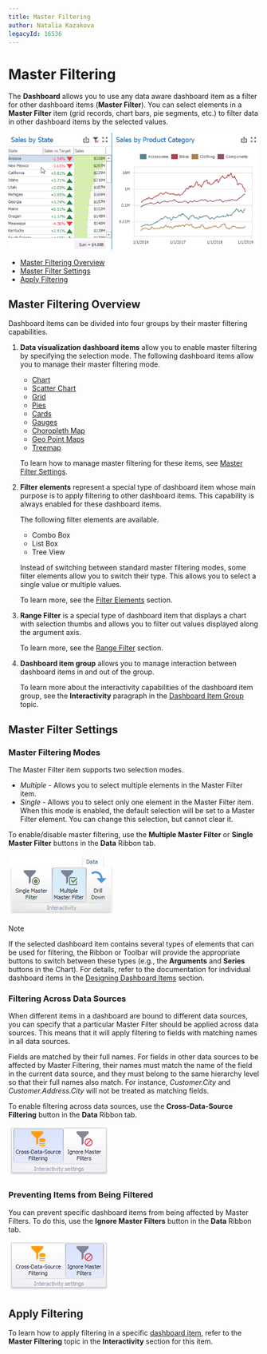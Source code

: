 ```yaml
---
title: Master Filtering
author: Natalia Kazakova
legacyId: 16536
---
```

# Master Filtering
The **Dashboard** allows you to use any data aware dashboard item as a filter for other dashboard items (**Master Filter**). You can select elements in a **Master Filter** item (grid records, chart bars, pie segments, etc.) to filter data in other dashboard items by the selected values.

![MainFeatures_MasterFiltering_Win](../../../images/img25347.gif)
* [Master Filtering Overview](#master-filtering-overview)
* [Master Filter Settings](#master-filter-settings)
* [Apply Filtering](#apply-filtering)

## Master Filtering Overview
Dashboard items can be divided into four groups by their master filtering capabilities.
1. **Data visualization dashboard items** allow you to enable master filtering by specifying the selection mode. The following dashboard items allow you to manage their master filtering mode.
	* [Chart](../designing-dashboard-items/chart.md)
	* [Scatter Chart](../designing-dashboard-items/scatter-chart.md)
	* [Grid](../designing-dashboard-items/grid.md)
	* [Pies](../designing-dashboard-items/pies.md)
	* [Cards](../designing-dashboard-items/cards.md)
	* [Gauges](../designing-dashboard-items/gauges.md)
	* [Choropleth Map](../designing-dashboard-items/choropleth-map.md)
	* [Geo Point Maps](../designing-dashboard-items/geo-point-maps.md)
	* [Treemap](../designing-dashboard-items/treemap.md)
	
	To learn how to manage master filtering for these items, see [Master Filter Settings](#master-filter-settings).
2. **Filter elements** represent a special type of dashboard item whose main purpose is to apply filtering to other dashboard items. This capability is always enabled for these dashboard items.
	
	The following filter elements are available.
	* Combo Box
	* List Box
	* Tree View
	
	Instead of switching between standard master filtering modes, some filter elements allow you to switch their type. This allows you to select a single value or multiple values.
	
	To learn more, see the [Filter Elements](../designing-dashboard-items/filter-elements.md) section.
3. **Range Filter** is a special type of dashboard item that displays a chart with selection thumbs and allows you to filter out values displayed along the argument axis.
	
	To learn more, see the [Range Filter](../designing-dashboard-items/range-filter.md) section.
4. **Dashboard item group** allows you to manage interaction between dashboard items in and out of the group.
	
	To learn more about the interactivity capabilities of the dashboard item group, see the **Interactivity** paragraph in the [Dashboard Item Group](../designing-dashboard-items/dashboard-item-group.md) topic.

## Master Filter Settings
### Master Filtering Modes

The Master Filter item supports two selection modes.
* _Multiple_ - Allows you to select multiple elements in the Master Filter item.
* _Single_ - Allows you to select only one element in the Master Filter item. When this mode is enabled, the default selection will be set to a Master Filter element. You can change this selection, but cannot clear it.

To enable/disable master filtering, use the **Multiple Master Filter** or **Single Master Filter** buttons in the **Data** Ribbon tab.

![DataShaping_Interactivity_MultipleMasterFilter_Ribbon](../../../images/img21845.png)

> [!NOTE]
> If the selected dashboard item contains several types of elements that can be used for filtering, the Ribbon or Toolbar will provide the appropriate buttons to switch between these types (e.g., the **Arguments** and **Series** buttons in the Chart). For details, refer to the documentation for individual dashboard items in the [Designing Dashboard Items](../designing-dashboard-items.md) section.

### Filtering Across Data Sources

When different items in a dashboard are bound to different data sources, you can specify that a particular Master Filter should be applied across data sources. This means that it will apply filtering to fields with matching names in all data sources.

Fields are matched by their full names. For fields in other data sources to be affected by Master Filtering, their names must match the name of the field in the current data source, and they must belong to the same hierarchy level so that their full names also match. For instance, _Customer.City_ and _Customer.Address.City_ will not be treated as matching fields.

To enable filtering across data sources, use the **Cross-Data-Source Filtering** button in the **Data** Ribbon tab.

![DataShaping_Interactivity_MasterFilter_CrossDataSource_Ribbon](../../../images/img19416.png)

### Preventing Items from Being Filtered

You can prevent specific dashboard items from being affected by Master Filters. To do this, use the **Ignore Master Filters** button in the **Data** Ribbon tab.

![DataShaping_Interactivity_MasterFilter_Ignore_Ribbon](../../../images/img19417.png)

## <a name="apply-filtering"/>Apply Filtering
To learn how to apply filtering in a specific [dashboard item](../designing-dashboard-items.md), refer to the **Master Filtering** topic in the **Interactivity** section for this item.